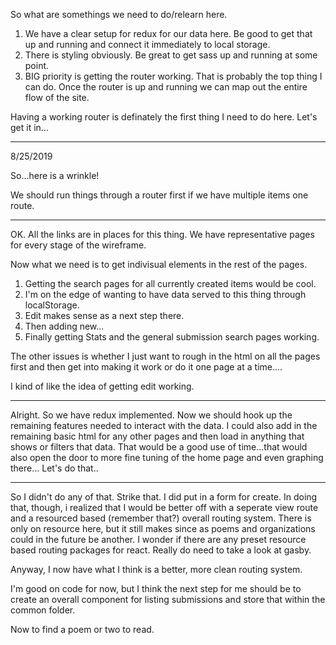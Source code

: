 So what are somethings we need to do/relearn here.
1) We have a clear setup for redux for our data here. Be good to get that up and running and connect it immediately to local storage.
2) There is styling obviously. Be great to get sass up and running at some point.
3) BIG priority is getting the router working. That is probably the top thing I can do. Once the router is up and running we can map out the entire flow of the site.

Having a working router is definately the first thing I need to do here. Let's get it in...

_______________________________
8/25/2019

So...here is a wrinkle!

We should run things through a router first if we have multiple items one route. 

_______________________________

OK. All the links are in places for this thing. We have representative pages for every stage of the wireframe.

Now what we need is to get indivisual elements in the rest of the pages.
1) Getting the search pages for all currently created items would be cool.
2) I'm on the edge of wanting to have data served to this thing through localStorage.
3) Edit makes sense as a next step there.
4) Then adding new...
5) Finally getting Stats and the general submission search pages working.

The other issues is whether I just want to rough in the html on all the pages first and then get into making it work or do it one page at a time....

I kind of like the idea of getting edit working.

_______________________________

Alright. So we have redux implemented.
Now we should hook up the remaining features needed to interact with the data.
I could also add in the remaining basic html for any other pages and then load in anything that shows or filters that data.
That would be a good use of time...that would also open the door to more fine tuning of the home page and even graphing there...
Let's do that..
_______________________________
So I didn't do any of that.
Strike that. I did put in a form for create.
In doing that, though, i realized that I would be better off with a seperate view route and a resourced based (remember that?) overall routing system. There is only on resource here, but it still makes since as poems and organizations could in the future be another. I wonder if there are any preset resource based routing packages for react. Really do need to take a look at gasby.

Anyway, I now have what I think is a better, more clean routing system.

I'm good on code for now, but I think the next step for me should be to create an overall component for listing submissions and store that within the common folder.

Now to find a poem or two to read.
